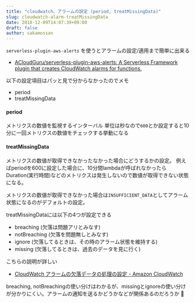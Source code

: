 ```yaml
---
title: "cloudwatch、アラームの設定 (period, treatMissingData)"
slug: cloudwatch-alarm-treatMissingData
date: 2018-12-09T14:07:39+09:00
draft: false
author: sakamossan
---
```


`serverless-plugin-aws-alerts` を使うとアラームの設定/適用まで簡単に出来る

- [ACloudGuru/serverless-plugin-aws-alerts: A Serverless Framework plugin that creates CloudWatch alarms for functions.](https://github.com/ACloudGuru/serverless-plugin-aws-alerts)

以下の設定項目はパッと見で分からなかったのでメモ

- period
- treatMissingData


#### period

メトリクスの数値を監視するインターバル
単位は秒なので`600`とか設定すると10分に一回メトリクスの数値をチェックする挙動になる


#### treatMissingData

メトリクスの数値が取得できなかったなかった場合にどうするかの設定。
例えばperiodを600に設定した場合に、10分間lambdaが呼ばれなかったらDuration(実行時間)などのメトリクスは発生しないので数値が取得できない状態になる。

メトリクスの数値が取得できなかった場合は`INSUFFICIENT_DATA`としてアラーム状態になるのがデフォルトの設定。

treatMissingDataには以下の4つが設定できる

- breaching (欠落は問題アリとみなす)
- notBreaching (欠落を問題無しとみなす)
- ignore (欠落してるときは、その時のアラーム状態を維持する)
- missing (欠落してるときは、過去のデータを見に行く)

こちらの説明が詳しい

- [CloudWatch アラームの欠落データの処理の設定 - Amazon CloudWatch](https://docs.aws.amazon.com/ja_jp/AmazonCloudWatch/latest/monitoring/AlarmThatSendsEmail.html#alarms-and-missing-data)

breaching, notBreachingの使い分けはわかるが、missingとignoreの使い分けが分かりにくい。アラームの通知を送るかどうかなどが関係あるのだろうか 🤔
